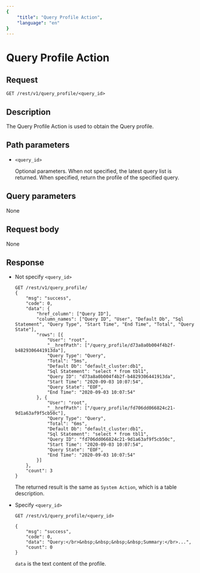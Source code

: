 ```yaml
---
{
    "title": "Query Profile Action",
    "language": "en"
}
---
```


# Query Profile Action

## Request

```
GET /rest/v1/query_profile/<query_id>
```

## Description

The Query Profile Action is used to obtain the Query profile.
    
## Path parameters

* `<query_id>`

    Optional parameters. When not specified, the latest query list is returned. When specified, return the profile of the specified query.

## Query parameters

None

## Request body

None

## Response

* Not specify `<query_id>`

    ```
    GET /rest/v1/query_profile/
    {
    	"msg": "success",
    	"code": 0,
    	"data": {
    		"href_column": ["Query ID"],
    		"column_names": ["Query ID", "User", "Default Db", "Sql Statement", "Query Type", "Start Time", "End Time", "Total", "Query State"],
    		"rows": [{
    			"User": "root",
    			"__hrefPath": ["/query_profile/d73a8a0b004f4b2f-b4829306441913da"],
    			"Query Type": "Query",
    			"Total": "5ms",
    			"Default Db": "default_cluster:db1",
    			"Sql Statement": "select * from tbl1",
    			"Query ID": "d73a8a0b004f4b2f-b4829306441913da",
    			"Start Time": "2020-09-03 10:07:54",
    			"Query State": "EOF",
    			"End Time": "2020-09-03 10:07:54"
    		}, {
    			"User": "root",
    			"__hrefPath": ["/query_profile/fd706dd066824c21-9d1a63af9f5cb50c"],
    			"Query Type": "Query",
    			"Total": "6ms",
    			"Default Db": "default_cluster:db1",
    			"Sql Statement": "select * from tbl1",
    			"Query ID": "fd706dd066824c21-9d1a63af9f5cb50c",
    			"Start Time": "2020-09-03 10:07:54",
    			"Query State": "EOF",
    			"End Time": "2020-09-03 10:07:54"
    		}]
    	},
    	"count": 3
    }
    ```
    
    The returned result is the same as `System Action`, which is a table description.
    
* Specify `<query_id>`

    ```
    GET /rest/v1/query_profile/<query_id>

    {
    	"msg": "success",
    	"code": 0,
    	"data": "Query:</br>&nbsp;&nbsp;&nbsp;&nbsp;Summary:</br>...",
    	"count": 0
    }
    ```
    
    `data` is the text content of the profile.